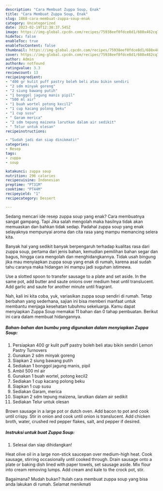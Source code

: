 ```yaml
---
description: "Cara Membuat Zuppa Soup, Enak"
title: "Cara Membuat Zuppa Soup, Enak"
slug: 1868-cara-membuat-zuppa-soup-enak
category: Uncategorized
date: 2023-02-19T12:38:37.545Z
image: https://img-global.cpcdn.com/recipes/75938eef0fdce8d1/680x482cq70/zuppa-soup-foto-resep-utama.jpg
hideToc: false
enableToc: true
enableTocContent: false
thumbnail: https://img-global.cpcdn.com/recipes/75938eef0fdce8d1/680x482cq70/zuppa-soup-foto-resep-utama.jpg
cover: https://img-global.cpcdn.com/recipes/75938eef0fdce8d1/680x482cq70/zuppa-soup-foto-resep-utama.jpg
author: Admin
authorAv: notfound
ratingvalue: 3.3
reviewcount: 13
recipeingredient:
- "400 gr kulit puff pastry boleh beli atau bikin sendiri                      Lemon Pastry Turnovers"
- "2 sdm minyak goreng"
- "2 siung bawang putih"
- "1 bonggol jagung manis pipil"
- "500 ml air"
- "1 buah wortel potong kecil2"
- "1 cup kacang polong beku"
- "1 cup susu"
- " Garam merica"
- "2 sdm tepung maizena larutkan dalam air sedikit"
- " Telur untuk olesan"
recipeinstructions:

- "Sudah jadi dan siap dinikmati!"
categories:
- Resep
tags:
- zuppa
- soup

katakunci: zuppa soup 
nutrition: 296 calories
recipecuisine: Indonesian
preptime: "PT31M"
cooktime: "PT44M"
recipeyield: "1"
recipecategory: Dessert

---
```



Sedang mencari ide resep zuppa soup yang enak? Cara membuatnya sangat gampang. Tapi Jika salah mengolah maka hasilnya tidak akan memuaskan dan bahkan tidak sedap. Padahal zuppa soup yang enak selayaknya mempunyai aroma dan cita rasa yang mampu memancing selera kita.


Banyak hal yang sedikit banyak berpengaruh terhadap kualitas rasa dari zuppa soup, pertama dari jenis bahan, kemudian pemilihan bahan segar dan bagus, hingga cara mengolah dan menghidangkannya. Tidak usah bingung jika mau menyiapkan zuppa soup yang enak di rumah, karena asal sudah tahu caranya maka hidangan ini mampu jadi suguhan istimewa.

Use a slotted spoon to transfer sausage to a plate and set aside. In the same pot, add butter and saute onions over medium heat until translucent. Add garlic and saute for another minute until fragrant.


Nah, kali ini kita coba, yuk, variasikan zuppa soup sendiri di rumah. Tetap berbahan yang sederhana, sajian ini bisa memberi manfaat untuk membantu menjaga kesehatan tubuhmu sekeluarga. Kamu dapat menyiapkan Zuppa Soup memakai 11 bahan dan 0 tahap pembuatan. Berikut ini cara dalam membuat hidangannya.

<!--inarticleads1-->

##### Bahan-bahan dan bumbu yang digunakan dalam menyiapkan Zuppa Soup:

1. Persiapkan 400 gr kulit puff pastry boleh beli atau bikin sendiri                      Lemon Pastry Turnovers
1. Gunakan 2 sdm minyak goreng
1. Siapkan 2 siung bawang putih
1. Sediakan 1 bonggol jagung manis, pipil
1. Ambil 500 ml air
1. Gunakan 1 buah wortel, potong kecil2
1. Sediakan 1 cup kacang polong beku
1. Siapkan 1 cup susu
1. Sediakan  Garam, merica
1. Siapkan 2 sdm tepung maizena, larutkan dalam air sedikit
1. Sediakan  Telur untuk olesan


Brown sausage in a large pot or dutch oven. Add bacon to pot and cook until crispy. Stir in onion and cook until onion is translucent. Add chicken broth, water, crushed red pepper flakes, salt, and pepper if desired. 

<!--inarticleads2-->

##### Instruksi untuk buat Zuppa Soup:


1. Selesai dan siap dihidangkan!

Heat olive oil in a large non-stick saucepan over medium-high heat. Cook sausage, stirring occasionally until cooked through. Drain sausage onto a plate or baking dish lined with paper towels, set sausage aside. Mix flour into cream removing lumps. Add cream and kale to the crock pot, stir. 

Bagaimana? Mudah bukan? Itulah cara membuat zuppa soup yang bisa anda lakukan di rumah. Selamat menikmati
